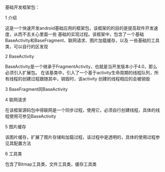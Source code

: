 基础开发框架包：

1 介绍

  这是一个快速开发android基础应用的框架包，该框架的的目的是提高软件开发速度，从而不去关心里面一些
  基础的实现过程。该框架中，包含了一个基础BaseActivity和BaseFragment、联网请求、图片加载缓存，以及
  一些基础的工具类，可以自行的区发现
  
2 BaseActivity

  BaseActivity是一个继承于FragmentActivity，也就是当开发版本小于4.0，那么必须引入扩展包。
  在该基类中，引入了一个基于activity生命周期的线程队列，所有线程的创建过程跟随其中，销毁时，该activity
  创建的线程相应的会被销毁
  
3 BaseFragment同BaseActivity

4 联网请求

  在该框架源码包中得联网是一个同步过程，使用它，必须自行创建线程，具体的线程使用可参见BaseActivity
  
5 图片缓存

  该图片缓存，扩展了图片存储和加载过程，该过程中是透明的，具体的使用过程参见其配置方法

6 工具类

  包含了Bitmap工具类，文件工具类，缓存工具类
